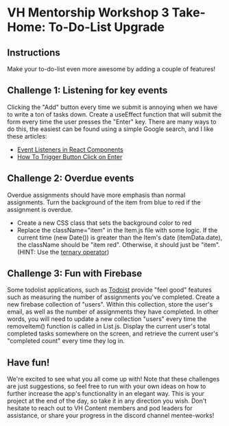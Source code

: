 # VH Mentorship Workshop 3 Take-Home: To-Do-List Upgrade

## Instructions

Make your to-do-list even more awesome by adding a couple of features!

## Challenge 1: Listening for key events

Clicking the "Add" button every time we submit is annoying when we have to write a ton of tasks down. Create a useEffect function that will submit the form every time the user presses the "Enter" key. There are many ways to do this, the easiest can be found using a simple Google search, and I like these articles: 
* [Event Listeners in React Components](https://www.pluralsight.com/guides/event-listeners-in-react-components)
* [How To Trigger Button Click on Enter](https://www.w3schools.com/howto/howto_js_trigger_button_enter.asp)

## Challenge 2: Overdue events

Overdue assignments should have more emphasis than normal assignments. Turn the background of the item from blue to red if the assignment is overdue.
* Create a new CSS class that sets the background color to red
* Replace the className="item" in the Item.js file with some logic. If the current time (new Date()) is greater than the Item's date (itemData.date), the className should be "item red". Otherwise, it should just be "item". (HINT: Use the [ternary operator](https://developer.mozilla.org/en-US/docs/Web/JavaScript/Reference/Operators/Conditional_Operator))

## Challenge 3: Fun with Firebase

Some todolist applications, such as [Todoist](https://todoist.com) provide "feel good" features such as measuring the number of assignments you've completed. Create a new firebase collection of "users". Within this collection, store the user's email, as well as the number of assignments they have completed. In other words, you will need to update a new collection "users" every time the removeItem() function is called in List.js. Display the current user's total completed tasks somewhere on the screen, and retrieve the current user's "completed count" every time they log in.

## Have fun!

We're excited to see what you all come up with! Note that these challenges are just suggestions, so feel free to run with your own ideas on how to further increase the app's functionality in an elegant way. This is your project at the end of the day, so take it in any direction you wish. Don't hesitate to reach out to VH Content members and pod leaders for assistance, or share your progress in the discord channel mentee-works!
